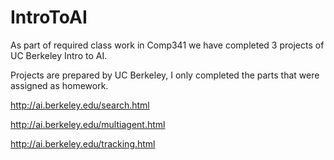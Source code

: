# IntroToAI

As part of required class work in Comp341 we have completed 3 projects of UC Berkeley Intro to AI.

Projects are prepared by UC Berkeley, I only completed the parts that were assigned as homework.

http://ai.berkeley.edu/search.html

http://ai.berkeley.edu/multiagent.html

http://ai.berkeley.edu/tracking.html 
